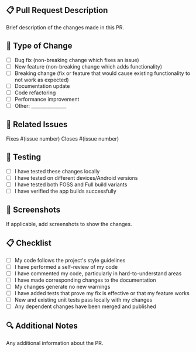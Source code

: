 ## 📋 Pull Request Description
Brief description of the changes made in this PR.

## 🔄 Type of Change
- [ ] Bug fix (non-breaking change which fixes an issue)
- [ ] New feature (non-breaking change which adds functionality)
- [ ] Breaking change (fix or feature that would cause existing functionality to not work as expected)
- [ ] Documentation update
- [ ] Code refactoring
- [ ] Performance improvement
- [ ] Other: _______________

## 🎯 Related Issues
Fixes #(issue number)
Closes #(issue number)

## 📱 Testing
- [ ] I have tested these changes locally
- [ ] I have tested on different devices/Android versions
- [ ] I have tested both FOSS and Full build variants
- [ ] I have verified the app builds successfully

## 📸 Screenshots
If applicable, add screenshots to show the changes.

## 📋 Checklist
- [ ] My code follows the project's style guidelines
- [ ] I have performed a self-review of my code
- [ ] I have commented my code, particularly in hard-to-understand areas
- [ ] I have made corresponding changes to the documentation
- [ ] My changes generate no new warnings
- [ ] I have added tests that prove my fix is effective or that my feature works
- [ ] New and existing unit tests pass locally with my changes
- [ ] Any dependent changes have been merged and published

## 🔍 Additional Notes
Any additional information about the PR.